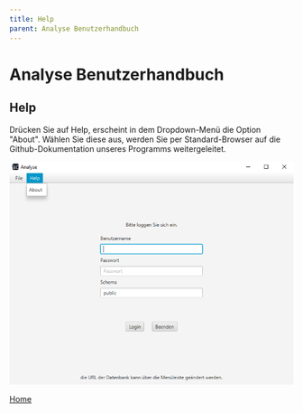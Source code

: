 ```yaml
---
title: Help
parent: Analyse Benutzerhandbuch
---
```


# Analyse Benutzerhandbuch

## Help

Drücken Sie auf Help, erscheint in dem Dropdown-Menü die Option "About". Wählen Sie diese aus, werden Sie per Standard-Browser auf die Github-Dokumentation unseres Programms weitergeleitet.

![Help](resources/help.png)

[Home](index.md)